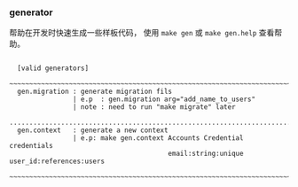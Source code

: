 
### generator

帮助在开发时快速生成一些样板代码， 使用 `make gen` 或 `make gen.help` 查看帮助。

```text

  [valid generators]
  ~~~~~~~~~~~~~~~~~~~~~~~~~~~~~~~~~~~~~~~~~~~~~~~~~~~~~~~~~~~~~~~~~~~~~~~~~~~~~~~~~~
  gen.migration : generate migration fils
                | e.p  : gen.migration arg="add_name_to_users"
                | note : need to run "make migrate" later
  ..................................................................................
  gen.context   : generate a new context
                | e.p: make gen.context Accounts Credential credentials
                                        email:string:unique user_id:references:users
  ~~~~~~~~~~~~~~~~~~~~~~~~~~~~~~~~~~~~~~~~~~~~~~~~~~~~~~~~~~~~~~~~~~~~~~~~~~~~~~~~~~

```



